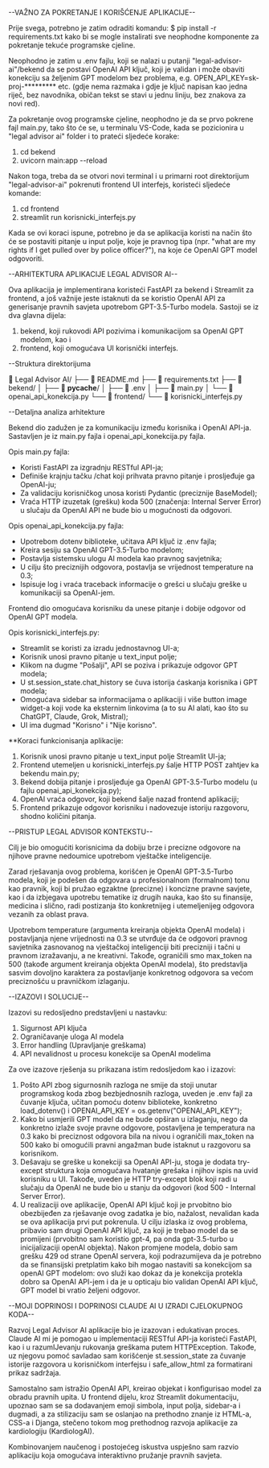 --VAŽNO ZA POKRETANJE I KORIŠĆENJE APLIKACIJE--

Prije svega, potrebno je zatim odraditi komandu:
$ pip install -r requirements.txt
kako bi se mogle instalirati sve neophodne komponente za pokretanje tekuće programske cjeline.

Neophodno je zatim u .env fajlu, koji se nalazi u putanji "legal-advisor-ai"/bekend da se postavi OpenAI API ključ, koji je validan i može obaviti konekciju sa željenim GPT modelom bez problema, e.g. OPEN_API_KEY=sk-proj-********* etc. (gdje nema razmaka i gdje je ključ napisan kao jedna riječ, bez navodnika, običan tekst se stavi u jednu liniju, bez znakova za novi red).

Za pokretanje ovog programske cjeline, neophodno je da se prvo pokrene fajl main.py, tako što će se, u terminalu VS-Code, kada se pozicionira u "legal advisor ai" folder i to prateći sljedeće korake:

1. cd bekend
2. uvicorn main:app --reload

Nakon toga, treba da se otvori novi terminal i u primarni root direktorijum "legal-advisor-ai" pokrenuti frontend UI interfejs, koristeći sljedeće komande:

1. cd frontend
2. streamlit run korisnicki_interfejs.py

Kada se ovi koraci ispune, potrebno je da se aplikacija koristi na način što će se postaviti pitanje u input polje, koje je pravnog tipa (npr. "what are my rights if I get pulled over by police officer?"), na koje će OpenAI GPT model odgovoriti.

--ARHITEKTURA APLIKACIJE LEGAL ADVISOR AI--

Ova aplikacija je implementirana koristeći FastAPI za bekend i Streamlit za frontend, a još važnije jeste istaknuti da se koristio OpenAI API za generisanje pravnih savjeta upotrebom GPT-3.5-Turbo modela. Sastoji se iz dva glavna dijela:

1. bekend, koji rukovodi API pozivima i komunikacijom sa OpenAI GPT modelom, kao i
2. frontend, koji omogućava UI korisnički interfejs.

--Struktura direktorijuma

📁 Legal Advisor AI/
├── 📄 README.md
├── 📄 requirements.txt
├── 📁 bekend/
│   ├── 📁 __pycache__/
│   ├── 📄 .env
│   ├── 📄 main.py
│   └── 📄 openai_api_konekcija.py
└── 📁 frontend/
    └── 📄 korisnicki_interfejs.py

--Detaljna analiza arhitekture

Bekend dio zadužen je za komunikaciju između korisnika i OpenAI API-ja. Sastavljen je iz main.py fajla i openai_api_konekcija.py fajla. 

Opis main.py fajla:

+ Koristi FastAPI za izgradnju RESTful API-ja;
+ Definiše krajnju tačku /chat koji prihvata pravno pitanje i prosljeđuje ga OpenAI-ju;
+ Za validaciju korisničkog unosa koristi Pydantic (preciznije BaseModel);
+ Vraća HTTP izuzetak (grešku) koda 500 (značenja: Internal Server Error) u slučaju da OpenAI API ne bude bio u mogućnosti da odgovori.

Opis openai_api_konekcija.py fajla:

+ Upotrebom dotenv biblioteke, učitava API ključ iz .env fajla;
+ Kreira sesiju sa OpenAI GPT-3.5-Turbo modelom;
+ Postavlja sistemsku ulogu AI modela kao pravnog savjetnika;
+ U cilju što preciznijih odgovora, postavlja se vrijednost temperature na 0.3;
+ Ispisuje log i vraća traceback informacije o grešci u slučaju greške u komunikaciji sa OpenAI-jem.

Frontend dio omogućava korisniku da unese pitanje i dobije odgovor od OpenAI GPT modela.

Opis korisnicki_interfejs.py:

+ Streamlit se koristi za izradu jednostavnog UI-a;
+ Korisnik unosi pravno pitanje u text_input polje;
+ Klikom na dugme "Pošalji", API se poziva i prikazuje odgovor GPT modela;
+ U st.session_state.chat_history se čuva istorija ćaskanja korisnika i GPT modela;
+ Omogućava sidebar sa informacijama o aplikaciji i više button image widget-a koji vode ka  eksternim linkovima (a to su AI alati, kao što su ChatGPT, Claude, Grok, Mistral);
+ UI ima dugmad "Korisno" i "Nije korisno".

**Koraci funkcionisanja aplikacije:

1. Korisnik unosi pravno pitanje u text_input polje Streamlit UI-ja;
2. Frontend utemeljen u korisnicki_interfejs.py šalje HTTP POST zahtjev ka bekendu main.py;
3. Bekend dobija pitanje i prosljeđuje ga OpenAI GPT-3.5-Turbo modelu (u fajlu openai_api_konekcija.py);
4. OpenAI vraća odgovor, koji bekend šalje nazad frontend aplikaciji;
5. Frontend prikazuje odgovor korisniku i nadovezuje istoriju razgovoru, shodno količini pitanja.

--PRISTUP LEGAL ADVISOR KONTEKSTU--

Cilj je bio omogućiti korisnicima da dobiju brze i precizne odgovore na njihove pravne nedoumice upotrebom vještačke inteligencije. 

Zarad rješavanja ovog problema, korišćen je OpenAI GPT-3.5-Turbo modela, koji je podešen da odgovara u profesionalnom (formalnom) tonu kao pravnik, koji bi pružao egzaktne (precizne) i koncizne pravne savjete, kao i da izbjegava upotrebu tematike iz drugih nauka, kao što su finansije, medicina i slično, radi postizanja što konkretnijeg i utemeljenijeg odgovora vezanih za oblast prava.

Upotrebom temperature (argumenta kreiranja objekta OpenAI modela) i postavljanja njene vrijednosti na 0.3 se utvrđuje da će odgovori pravnog savjetnika zasnovanog na vještačkoj inteligenciji biti precizniji i tačni u pravnom izražavanju, a ne kreativni. Takođe, ograničili smo max_token na 500 (takođe argument kreiranja objekta OpenAI modela), što predstavlja sasvim dovoljno karaktera za postavljanje konkretnog odgovora sa većom preciznošću u pravničkom izlaganju.

--IZAZOVI I SOLUCIJE--

Izazovi su redosljedno predstavljeni u nastavku:

1. Sigurnost API ključa
2. Ograničavanje uloga AI modela
3. Error handling (Upravljanje greškama)
4. API nevalidnost u procesu konekcije sa OpenAI modelima

Za ove izazove rješenja su prikazana istim redosljedom kao i izazovi:

1. Pošto API zbog sigurnosnih razloga ne smije da stoji unutar programskog koda zbog bezbjednosnih razloga, uveden je .env fajl za čuvanje ključa, učitan pomoću dotenv biblioteke, konkretno load_dotenv() i OPENAI_API_KEY = os.getenv("OPENAI_API_KEY");
2. Kako bi usmjerili GPT model da ne bude opširan u izlaganju, nego da konkretno izlaže svoje pravne odgovore, postavljena je temperatura na 0.3 kako bi preciznost odgovora bila na nivou i ograničili max_token na 500 kako bi omogućili pravni angažman bude istaknut u razgovoru sa korisnikom.
3. Dešavaju se greške u konekciji sa OpenAI API-ju, stoga je dodata try-except struktura koja omogućava hvatanje grešaka i njihov ispis na uvid korisniku u UI. Takođe, uveden je HTTP try-except blok koji radi u slučaju da OpenAI ne bude bio u stanju da odgovori (kod 500 - Internal Server Error).
4. U realizaciji ove aplikacije, OpenAI API ključ koji je prvobitno bio obezbijeđen za rješavanje ovog zadatka je bio, nažalost, nevalidan kada se ova aplikacija prvi put pokrenula. U cilju izlaska iz ovog problema, pribavio sam drugi OpenAI API ključ, za koji je trebao model da se promijeni (prvobitno sam koristio gpt-4, pa onda gpt-3.5-turbo u inicijalizaciji openAI objekta). Nakon promjene modela, dobio sam grešku 429 od strane OpenAI servera, koji podrazumijeva da je potrebno da se finansijski pretplatim kako bih mogao nastaviti sa konekcijom sa openAI GPT modelom: ovo služi kao dokaz da je konekcija protekla dobro sa OpenAI API-jem i da je u opticaju bio validan OpenAI API ključ, GPT model bi vratio željeni odgovor.

--MOJI DOPRINOSI I DOPRINOSI CLAUDE AI U IZRADI CJELOKUPNOG KODA--

Razvoj Legal Advisor AI aplikacije bio je izazovan i edukativan proces. Claude AI mi je pomogao u implementaciji RESTful API-ja koristeći FastAPI, kao i u razumIJevanju rukovanja greškama putem HTTPException. Takođe, uz njegovu pomoć savladao sam korišćenje st.session_state za čuvanje istorije razgovora u korisničkom interfejsu i safe_allow_html za formatirani prikaz sadržaja.

Samostalno sam istražio OpenAI API, kreirao objekat i konfigurisao model za obradu pravnih upita. U frontend dijelu, kroz Streamlit dokumentaciju, upoznao sam se sa dodavanjem emoji simbola, input polja, sidebar-a i dugmadi, a za stilizaciju sam se oslanjao na prethodno znanje iz HTML-a, CSS-a i Djanga, stečeno tokom mog prethodnog razvoja aplikacije za kardiologiju (KardiologAI).

Kombinovanjem naučenog i postojećeg iskustva uspješno sam razvio aplikaciju koja omogućava interaktivno pružanje pravnih savjeta.
